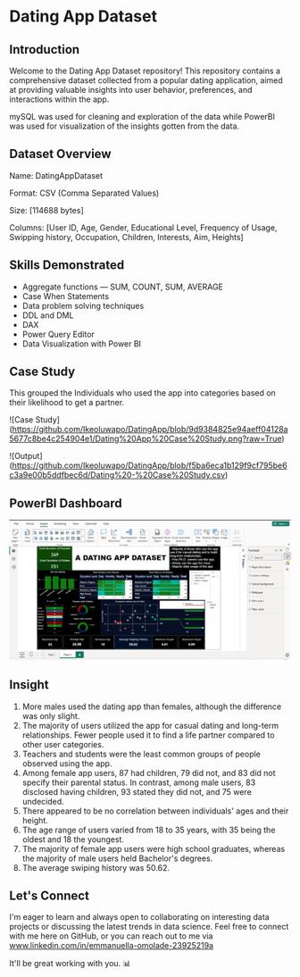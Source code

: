 # Dating App Dataset

## Introduction
Welcome to the Dating App Dataset repository! This repository contains a comprehensive dataset collected from a popular dating application, aimed at providing valuable insights into user behavior, preferences, and interactions within the app.

mySQL was used for cleaning and exploration of the data while PowerBI was used for visualization of the insights gotten from the data.

## Dataset Overview
Name: DatingAppDataset

Format: CSV (Comma Separated Values)

Size: [114688 bytes]

Columns: [User ID, Age, Gender, Educational Level, Frequency of Usage, Swipping history, Occupation, Children, Interests, Aim, Heights]

## Skills Demonstrated
* Aggregate functions — SUM, COUNT, SUM, AVERAGE
* Case When Statements
* Data problem solving techniques
* DDL and DML
* DAX
* Power Query Editor
* Data Visualization with Power BI

## Case Study
This grouped the Individuals who used the app into categories based on their likelihood to get a partner. 

![Case Study] (https://github.com/Ikeoluwapo/DatingApp/blob/9d9384825e94aeff04128a5677c8be4c254904e1/Dating%20App%20Case%20Study.png?raw=True)

![Output] (https://github.com/Ikeoluwapo/DatingApp/blob/f5ba6eca1b129f9cf795be6c3a9e00b5ddfbec6d/Dating%20-%20Case%20Study.csv)

## PowerBI Dashboard
![Dating App](https://github.com/Ikeoluwapo/DatingApp/blob/9d9384825e94aeff04128a5677c8be4c254904e1/DATING%20APP%20DATA.png?raw=True)

## Insight
1. More males used the dating app than females, although the difference was only slight.
2. The majority of users utilized the app for casual dating and long-term relationships. Fewer people used it to find a life partner compared to other user categories.
3. Teachers and students were the least common groups of people observed using the app.
4. Among female app users, 87 had children, 79 did not, and 83 did not specify their parental status. In contrast, among male users, 83 disclosed having children, 93 stated they did not, and 75 were undecided.
5. There appeared to be no correlation between individuals' ages and their height.
6. The age range of users varied from 18 to 35 years, with 35 being the oldest and 18 the youngest.
7. The majority of female app users were high school graduates, whereas the majority of male users held Bachelor's degrees.
8. The average swiping history was 50.62.

## Let's Connect
I'm eager to learn and always open to collaborating on interesting data projects or discussing the latest trends in data science. Feel free to connect with me here on GitHub, or you can reach out to me via www.linkedin.com/in/emmanuella-omolade-23925219a

It'll be great working with you. 📊
